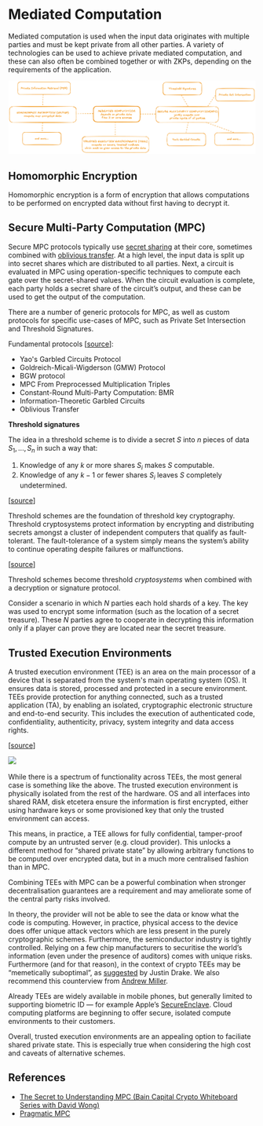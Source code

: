 # Mediated Computation

Mediated computation is used when the input data originates with multiple parties and must be kept private from all other parties. A variety of technologies can be used to achieve private mediated computation, and these can also often be combined together or with ZKPs, depending on the requirements of the application.

![Mediated computation](../../images/mediated-computation.png)

## Homomorphic Encryption

Homomorphic encryption is a form of encryption that allows computations to be performed on encrypted data without first having to decrypt it.

## Secure Multi-Party Computation (MPC)

Secure MPC protocols typically use [secret sharing](https://en.wikipedia.org/wiki/Secret_sharing) at their core, sometimes combined with [oblivious transfer](https://en.wikipedia.org/wiki/Oblivious_transfer). At a high level, the input data is split up into secret shares which are distributed to all parties. Next, a circuit is evaluated in MPC using operation-specific techniques to compute each gate over the secret-shared values. When the circuit evaluation is complete, each party holds a secret share of the circuit’s output, and these can be used to get the output of the computation.

There are a number of generic protocols for MPC, as well as custom protocols for specific use-cases of MPC, such as Private Set Intersection and Threshold Signatures.

Fundamental protocols [[source](https://securecomputation.org/docs/ch3-fundamentalprotocols.pdf)]:

- Yao's Garbled Circuits Protocol
- Goldreich-Micali-Wigderson (GMW) Protocol
- BGW protocol
- MPC From Preprocessed Multiplication Triples
- Constant-Round Multi-Party Computation: BMR
- Information-Theoretic Garbled Circuits
- Oblivious Transfer

**Threshold signatures**

The idea in a threshold scheme is to divide a secret $S$ into $n$ pieces of data $S_1,...,S_n$ in such a way that:

1. Knowledge of any $k$ or more shares $S_i$ makes $S$ computable.
2. Knowledge of any $k - 1$ or fewer shares $S_i$ leaves $S$ completely undetermined.

[[source](https://en.wikipedia.org/wiki/Shamir%27s_secret_sharing)]

Threshold schemes are the foundation of threshold key cryptography. Threshold cryptosystems protect information by encrypting and distributing secrets amongst a cluster of independent computers that qualify as fault-tolerant. The fault-tolerance of a system simply means the system’s ability to continue operating despite failures or malfunctions.

[[source](https://blog.pantherprotocol.io/threshold-cryptography-an-overview/)]

Threshold schemes become threshold *cryptosystems* when combined with a decryption or signature protocol.

Consider a scenario in which $N$ parties each hold shards of a key. The key was used to encrypt some information (such as the location of a secret treasure). These $N$ parties agree to cooperate in decrypting this information only if a player can prove they are located near the secret treasure.

## Trusted Execution Environments

A trusted execution environment (TEE) is an area on the main processor of a device that is separated from the system's main operating system (OS). It ensures data is stored, processed and protected in a secure environment. TEEs provide protection for anything connected, such as a trusted application (TA), by enabling an isolated, cryptographic electronic structure and end-to-end security. This includes the execution of authenticated code, confidentiality, authenticity, privacy, system integrity and data access rights.

[[source](https://www.techtarget.com/searchitoperations/definition/trusted-execution-environment-TEE)]

![](https://github.com/Knot-Group/trust-infrastructure-wiki/blob/main/sgx_graphic.png?raw=true)

While there is a spectrum of functionality across TEEs, the most general case is something like the above. The trusted execution environment is physically isolated from the rest of the hardware. OS and all interfaces into shared RAM, disk etcetera ensure the information is first encrypted, either using hardware keys or some provisioned key that only the trusted environment can access.

This means, in practice, a TEE allows for fully confidential, tamper-proof compute by an untrusted server (e.g. cloud provider). This unlocks a different method for “shared private state” by allowing arbitrary functions to be computed over encrypted data, but in a much more centralised fashion than in MPC. 

Combining TEEs with MPC can be a powerful combination when stronger decentralisation guarantees are a requirement and may ameliorate some of the central party risks involved.

In theory, the provider will not be able to see the data or know what the code is computing. However, in practice, physical access to the device does offer unique attack vectors which are less present in the purely cryptographic schemes. Furthermore, the semiconductor industry is tightly controlled. Relying on a few chip manufacturers to securitise the world’s information (even under the presence of auditors) comes with unique risks. Furthermore (and for that reason), in the context of crypto TEEs may be “memetically suboptimal”, as [suggested](https://ethresear.ch/t/2fa-zk-rollups-using-sgx/14462) by Justin Drake. We also recommend this counterview from [Andrew Miller](https://www.youtube.com/watch?v=4qgPd5kcwBs).

Already TEEs are widely available in mobile phones, but generally limited to supporting biometric ID — for example Apple’s [SecureEnclave](https://developer.apple.com/documentation/cryptokit/secureenclave). Cloud computing platforms are beginning to offer secure, isolated compute environments to their customers.

Overall, trusted execution environments are an appealing option to faciliate shared private state. This is especially true when considering the high cost and caveats of alternative schemes.

## **References**

- [The Secret to Understanding MPC (Bain Capital Crypto Whiteboard Series with David Wong)](https://www.youtube.com/watch?v=L_ND1YPmI5E)
- [Pragmatic MPC](https://securecomputation.org/)